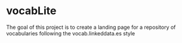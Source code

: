 # vocabLite
The goal of this project is to create a landing page for a repository of vocabularies following the vocab.linkeddata.es style
